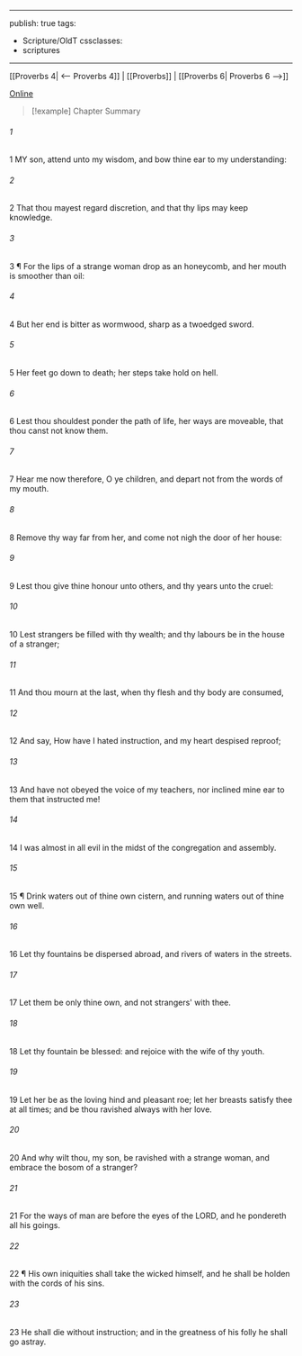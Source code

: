 

---
publish: true
tags:
  - Scripture/OldT
cssclasses:
  - scriptures
---
[[Proverbs 4| <-- Proverbs 4]] | [[Proverbs]] | [[Proverbs 6| Proverbs 6 -->]]

[Online](https://churchofjesuschrist.org/study/scriptures/ot/prov/5?lang=eng)

>[!example] Chapter Summary
>
###### 1
1 MY son, attend unto my wisdom, and bow thine ear to my understanding:
###### 2
2 That thou mayest regard discretion, and that thy lips may keep knowledge.
###### 3
3 ¶ For the lips of a strange woman drop as an honeycomb, and her mouth is smoother than oil:
###### 4
4 But her end is bitter as wormwood, sharp as a twoedged sword.
###### 5
5 Her feet go down to death; her steps take hold on hell.
###### 6
6 Lest thou shouldest ponder the path of life, her ways are moveable, that thou canst not know them.
###### 7
7 Hear me now therefore, O ye children, and depart not from the words of my mouth.
###### 8
8 Remove thy way far from her, and come not nigh the door of her house:
###### 9
9 Lest thou give thine honour unto others, and thy years unto the cruel:
###### 10
10 Lest strangers be filled with thy wealth; and thy labours be in the house of a stranger;
###### 11
11 And thou mourn at the last, when thy flesh and thy body are consumed,
###### 12
12 And say, How have I hated instruction, and my heart despised reproof;
###### 13
13 And have not obeyed the voice of my teachers, nor inclined mine ear to them that instructed me!
###### 14
14 I was almost in all evil in the midst of the congregation and assembly.
###### 15
15 ¶ Drink waters out of thine own cistern, and running waters out of thine own well.
###### 16
16 Let thy fountains be dispersed abroad, and rivers of waters in the streets.
###### 17
17 Let them be only thine own, and not strangers' with thee.
###### 18
18 Let thy fountain be blessed: and rejoice with the wife of thy youth.
###### 19
19 Let her be as the loving hind and pleasant roe; let her breasts satisfy thee at all times; and be thou ravished always with her love.
###### 20
20 And why wilt thou, my son, be ravished with a strange woman, and embrace the bosom of a stranger?
###### 21
21 For the ways of man are before the eyes of the LORD, and he pondereth all his goings.
###### 22
22 ¶ His own iniquities shall take the wicked himself, and he shall be holden with the cords of his sins.
###### 23
23 He shall die without instruction; and in the greatness of his folly he shall go astray.



